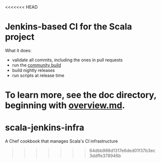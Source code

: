 <<<<<<< HEAD
# Jenkins-based CI for the Scala project

What it does:

* validate all commits, including the ones in pull requests
* run the [community build](https://github.com/scala/community-builds)
* build nightly releases
* run scripts at release time

To learn more, see the doc directory, beginning with
[overview.md](doc/overview.md).
=======
# scala-jenkins-infra
A Chef cookbook that manages Scala's CI infrastructure
>>>>>>> 64dbb988d1317e6ded01f37b3ec3ddffe378946b
